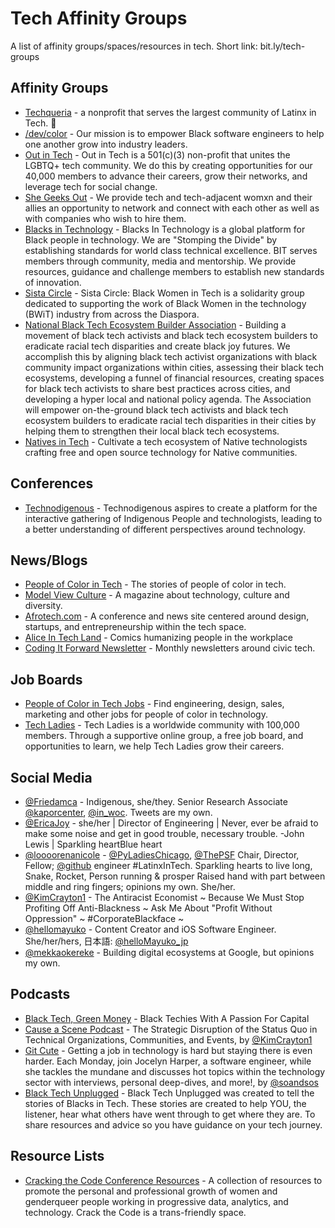 # Tech Affinity Groups
A list of affinity groups/spaces/resources in tech. Short link: bit.ly/tech-groups

## Affinity Groups
* [Techqueria](https://techqueria.org/) - a nonprofit that serves the largest community of Latinx in Tech. 🌮
* [/dev/color](https://www.devcolor.org/) - Our mission is to empower Black software engineers to help one another grow into industry leaders.
* [Out in Tech](https://outintech.com/) - Out in Tech is a 501(c)(3) non-profit that unites the LGBTQ+ tech community. We do this by creating opportunities for our 40,000 members to advance their careers, grow their networks, and leverage tech for social change.
* [She Geeks Out](https://shegeeksout.com/) - We provide tech and tech-adjacent womxn and their allies an opportunity to network and connect with each other as well as with companies who wish to hire them.
* [Blacks in Technology](https://www.blacksintechnology.net/) - Blacks In Technology is a global platform for Black people in technology. We are "Stomping the Divide" by establishing standards for world class technical excellence. BIT serves members through community, media and mentorship. We provide resources, guidance and challenge members to establish new standards of innovation.
* [Sista Circle](https://www.facebook.com/groups/scbwit/) - Sista Circle: Black Women in Tech is a solidarity group dedicated to supporting the work of Black Women in the technology (BWiT) industry from across the Diaspora.
* [National Black Tech Ecosystem Builder Association](https://www.umanityedu.com/episodes/national-black-tech-ecosystem-builder-association) - Building a movement of black tech activists and black tech ecosystem builders to eradicate racial tech disparities and create black joy futures. We accomplish this by aligning black tech activist organizations with black community impact organizations within cities, assessing their black tech ecosystems, developing a funnel of financial resources, creating spaces for black tech activists to share best practices across cities, and developing a hyper local and national policy agenda. The Association will empower on-the-ground black tech activists and black tech ecosystem builders to eradicate racial tech disparities in their cities by helping them to strengthen their local black tech ecosystems.
* [Natives in Tech](https://nativesintech.org/) - Cultivate a tech ecosystem of Native technologists crafting free and open source technology for Native communities.

## Conferences
* [Technodigenous](https://technodigenous.org/about/) - Technodigenous aspires to create a platform for the interactive gathering of Indigenous People and technologists, leading to a better understanding of different perspectives around technology.


## News/Blogs
* [People of Color in Tech](https://peopleofcolorintech.com/) - The stories of people of color in tech.
* [Model View Culture](https://modelviewculture.com/) -  A magazine about technology, culture and diversity.
* [Afrotech.com](https://afrotech.com/) - A conference and news site centered around design, startups, and entrepreneurship within the tech space.
* [Alice In Tech Land](https://aliceintechland.org) - Comics humanizing people in the workplace
* [Coding It Forward Newsletter](https://us15.campaign-archive.com/home/?u=9254473a71d61ff7556fa5215&id=d4710348b9) - Monthly newsletters around civic tech.

## Job Boards
* [People of Color in Tech Jobs](https://pocitjobs.com) - Find engineering, design, sales, marketing and other jobs for people of color in technology.
* [Tech Ladies](https://www.hiretechladies.com/) - Tech Ladies is a worldwide community with 100,000 members. Through a supportive online group, a free job board, and opportunities to learn, we help Tech Ladies grow their careers.

## Social Media
* [@Friedamca](https://twitter.com/friedamca) - Indigenous, she/they. Senior Research Associate [@kaporcenter](https://twitter.com/kaporcenter), [@in_woc](https://twitter.com/in_woc). Tweets are my own.
* [@EricaJoy](https://twitter.com/EricaJoy) - she/her | Director of Engineering | Never, ever be afraid to make some noise and get in good trouble, necessary trouble. -John Lewis | Sparkling heartBlue heart
* [@loooorenanicole](https://twitter.com/loooorenanicole) - [@PyLadiesChicago](https://twitter.com/PyLadiesChicago), [@ThePSF](https://twitter.com/ThePSF) Chair, Director, Fellow; [@github](https://twitter.com/github) engineer #LatinxInTech. Sparkling hearts to live long, Snake, Rocket, Person running & prosper Raised hand with part between middle and ring fingers; opinions my own. She/her.
* [@KimCrayton1](https://twitter.com/KimCrayton1) - The Antiracist Economist ~ Because We Must Stop Profiting Off Anti-Blackness ~ Ask Me About "Profit Without Oppression" ~ #CorporateBlackface ~ 
* [@hellomayuko](https://twitter.com/hellomayuko) - Content Creator and iOS Software Engineer. She/her/hers, 日本語: [@helloMayuko_jp](https://twitter.com/helloMayuko_jp)
* [@mekkaokereke](https://twitter.com/mekkaokereke) - Building digital ecosystems at Google, but opinions my own.



## Podcasts
* [Black Tech, Green Money](https://www.afrotechpodcast.com/) - Black Techies With A Passion For Capital
* [Cause a Scene Podcast](https://hashtagcauseascene.com/podcast/category/podcasts/) - The Strategic Disruption of the Status Quo in Technical Organizations, Communities, and Events, by [@KimCrayton1](https://twitter.com/KimCrayton1)
* [Git Cute](https://gitcutepodcast.com/podcast/) - Getting a job in technology is hard but staying there is even harder. Each Monday, join Jocelyn Harper, a software engineer, while she tackles the mundane and discusses hot topics within the technology sector with interviews, personal deep-dives, and more!, by [@soandsos](https://twitter.com/soandsos)
* [Black Tech Unplugged](https://blacktechunplugged.com/) - Black Tech Unplugged was created to tell the stories of Blacks in Tech. These stories are created to help YOU, the listener, hear what others have went through to get where they are. To share resources and advice so you have guidance on your tech journey.

## Resource Lists
* [Cracking the Code Conference Resources](https://conference.crackthecode.io/resources/) - A collection of resources to promote the personal and professional growth of women and genderqueer people working in progressive data, analytics, and technology. Crack the Code is a trans-friendly space.

